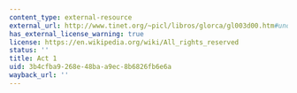 ```yaml
---
content_type: external-resource
external_url: http://www.tinet.org/~picl/libros/glorca/gl003d00.htm#uno
has_external_license_warning: true
license: https://en.wikipedia.org/wiki/All_rights_reserved
status: ''
title: Act 1
uid: 3b4cfba9-268e-48ba-a9ec-8b6826fb6e6a
wayback_url: ''
---
```

